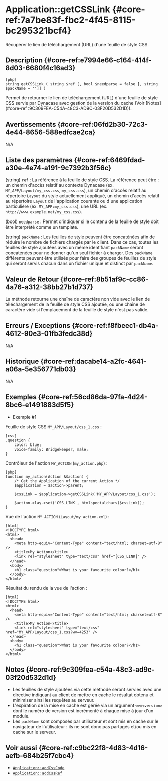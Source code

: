 # Application::getCSSLink {#core-ref:7a7be83f-fbc2-4f45-8115-bc295321bcf4}

<div class="short-description">
Récupérer le lien de téléchargement (URL) d'une feuille de style CSS.
</div>

<!-- <div class="applicability"></div> -->

## Description {#core-ref:e7994e66-c164-414f-8d03-6680f4c16ad3}


    [php]
    string getCSSLink ( string $ref [, bool $needparse = false [, string $packName = '']] )

Permet de retourner le lien de téléchargement (URL) d'une feuille de style CSS
servie par Dynacase avec gestion de la version du cache (Voir [Notes](#core-ref
:9C309FEA-C54A-48C3-AD9C-03F20D532D1D)).

## Avertissements {#core-ref:06fd2b30-72c3-4e44-8656-588edfcae2ca}

N/A

## Liste des paramètres {#core-ref:6469fdad-a30e-4e74-a191-9c7392b3f56c}

(string) `ref`
:   La référence à la feuille de style CSS.
    La référence peut être : un chemin d'accès relatif au contexte Dynacase (ex.
    `MY_APP/Layout/my_css.css`, `my_css.css`), un chemin d'accès relatif au
    répertoire `Layout` du style   actuellement appliqué, un chemin d'accès
    relatif au répertoire `Layout` de l'application courante ou d'une
    application particulière (ex. `MY_APP:my_css.css`), une URL (ex.
    `http://www.example.net/my_css.css`).

(bool) `needparse`
:   Permet d'indiquer si le contenu de la feuille de style doit être interprété 
    comme un template.

(string) `packName`
:   Les feuilles de style peuvent être concaténées afin de réduire le nombre de
    fichiers chargés par le client. Dans ce cas, toutes les feuilles de style
    ajoutées avec un même identifiant `packName` seront concaténées pour ne
    donner qu'un seul fichier à charger. Des `packName` différents peuvent être
    utilisés pour faire des groupes de feuilles de style qui seront servis
    chacun dans un fichier unique et distinct par `packName`.

## Valeur de Retour {#core-ref:8b51af9c-cc86-4a76-a312-38bb27b1d737}

La méthode retourne une chaîne de caractère non vide avec le lien de
téléchargement de la feuille de style CSS ajoutée, ou une chaîne de caractère
vide si l'emplacement de la feuille de style n'est pas valide.

## Erreurs / Exceptions {#core-ref:f8fbeec1-db4a-4612-90e3-01fb3fedc38d}

N/A

## Historique {#core-ref:dacabe14-a2fc-4641-a06a-5e356771db03}

N/A

## Exemples {#core-ref:56cd86da-97fa-4d24-8bc6-e1491883d5f5}

- Exemple #1

Feuille de style CSS `MY_APP/Layout/css_1.css` :


    [css]
    .question {
        color: blue;
        voice-family: Bridgekeeper, male;
    }

Contrôleur de l'action `MY_ACTION` (`my_action.php`) :


    [php]
    function my_action(Action &$action) {
        /* Get the Application of the current Action */
        $application = $action->parent;
        
        $cssLink = $application->getCSSLink('MY_APP/Layout/css_1.css');
        
        $action->lay->set('CSS_LINK', htmlspecialchars($cssLink));
    }

Vue de l'action `MY_ACTION` (`Layout/my_action.xml`) :


    [html]
    <!DOCTYPE html>
    <html>
      <head>
        <meta http-equiv="Content-Type" content="text/html; charset=utf-8" />
        <title>My Action</title>
        <link rel="stylesheet" type="text/css" href="[CSS_LINK]" />
      </head>
      <body>
        <h1 class="question">What is your favourite colour?</h1>
      </body>
    </html>

Résultat du rendu de la vue de l'action :


    [html]
    <!DOCTYPE html>
    <html>
      <head>
        <meta http-equiv="Content-Type" content="text/html; charset=utf-8" />
        <title>My Action</title>
        <link rel="stylesheet" type="text/css" href="MY_APP/Layout/css_1.css?wv=4253" />
      </head>
      <body>
        <h1 class="question">What is your favourite colour?</h1>
      </body>
    </html>

## Notes {#core-ref:9c309fea-c54a-48c3-ad9c-03f20d532d1d}

- Les feuilles de style ajoutées via cette méthode seront servies avec une 
directive indiquant au client de mettre en cache le résultat obtenu et minimiser
 ainsi les requêtes au serveur.
- L'expiration de la mise en cache est gérée via un argument `wv=<version>` dont
 le numéro de version est incrémenté à chaque mise à jour d'un module.
- Les `packName` sont composés par utilisateur et sont mis en cache sur le 
navigateur de l'utilisateur : ils ne sont donc pas partagés et/ou mis en cache 
sur le serveur.

## Voir aussi {#core-ref:c9bc22f8-4d83-4d16-aefb-684b25f7cbc4}

- [`Application::addCssCode`](#core-ref:5480ed21-5027-45c3-9efe-3897784b8865)
- [`Application::addCssRef`](#core-ref:4bba8a6b-8002-4c0a-8ac7-70d75b31b02b)
